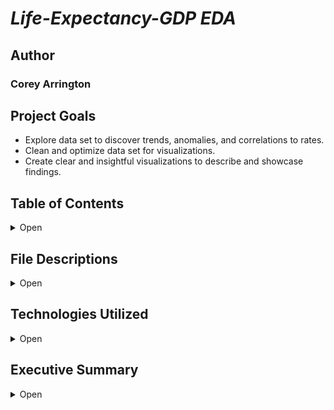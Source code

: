 

# *Life-Expectancy-GDP EDA*

## Author
### Corey Arrington

## Project Goals 

- Explore data set to discover trends, anomalies, and correlations to rates.
- Clean and optimize data set for visualizations.
- Create clear and insightful visualizations to describe and showcase findings.



## Table of Contents

<details>
    <summary>Open</summary>

        1. File Descriptions
        2. Technologies Used
        3. Executive Summary

</details>

## File Descriptions

<details>
    <summary>Open</summary>

- insurance.csv: data pre-clean
- Medical Insurance Project.ipynb: Jupyter Notebook on data analysis

</details>

## Technologies Utilized

<details>
    <summary>Open</summary>

        1. Python3
        2. Pandas
        3. Matplotlib
        4. Seaborn
        5. Numpy
</details>

 ## Executive Summary


<details>
    <summary>Open</summary>
    <h3>Data Cleaning</h3>
    <h4>Primary Goal</h4>
    <p>My goals in this project were to demonstate my ability to abilities as an analyst while exploring new methods and tools for data visualizations. I did this by identifying any trends or correlations, looking for anomalies, then finally optimizing the data for visualizations.    
  </p>
  

### Library Imports
<details>
    <summary>Part 1</summary>
    <h3>Importing required libraries and loading into dataframe</h3>
    <p>The required libraries included the utilization of primarily pandas, matplotlib, and seaborn.</p>

</details>

<details>
    <summary>Part 2</summary>
    <h3>Early EDA</h3>
    <p>This portion focused primarily on understanding the key statistics and evaluation of the dataframe. These findings were as follows:
    <h5>Max Values</h5>
<p>The max values show a high of 81 in Life expectancy at birth and 1.810000e+13 in GDP.</p>

<h5>Min Values</h5>
<p>The min values show a low of 44 in Life expectancy at birth and 4.415703e+09 in GDP.</p>

<h5>Average Values</h5>
<p>The average values show an average of 72.7 in Life expectancy at birth and 3.880499e+12 in GDP.</p>
</details>
<details>
    <summary>Part 3</summary>
    <h3>Data Visualizations</h3>
    <h5>Histogram: Life Expectancy at Birth </h5>
<img src="https://github.com/CoreyArr/Life-Expectancy-Gdp/blob/main/Images/LifeExpectancy_Hist.png?raw=true" alt="Histogram: Life Expectancy at Birth">
   ---
    <h5>Histogram: GDP</h5>
<img src="https://github.com/CoreyArr/Life-Expectancy-Gdp/blob/main/Images/GDP_Hist.png?raw=true" alt="Histogram: GDP">
    ---
    <h5>Heatmap: Correlation</h5>
<img src="https://github.com/CoreyArr/Life-Expectancy-Gdp/blob/main/Images/Heatmap.png?raw=true" alt="Heatmap: Correlation">
   ---
    <h5>Scatterplot: Averages</h5>
<img src="https://github.com/CoreyArr/Life-Expectancy-Gdp/blob/main/Images/ScatterAVG.png?raw=true" alt="Scatterplot: Averages">
    ---
    <h5>Line Chart: GDP</h5>
<img src="https://github.com/CoreyArr/Life-Expectancy-Gdp/blob/main/Images/GDP_Line.png?raw=true" alt="Line Chart: GDP">
</p>
    ---
    <h5>Line Chart: Life expectancy</h5>
<img src="https://github.com/CoreyArr/Life-Expectancy-Gdp/blob/main/Images/LifeExpectancy_Line.png?raw=true" alt="Line Chart: Life expectancy">
</p>
    ---
     <h5>Bar Plot: Life expectancy</h5>
<img src="https://github.com/CoreyArr/Life-Expectancy-Gdp/blob/main/Images/LifeExpecrancy_Bar.png?raw=true" alt="Bar Plot: Life expectancy">
</p>
    <h5>Bar Plot: GDP</h5>
<img src="https://github.com/CoreyArr/Life-Expectancy-Gdp/blob/main/Images/GDP_Bar.png?raw=true" alt="Bar Plot: GDP">
</p>
    ---
    <h5>Scatter Plot: Life expectancy vs GDP</h5>
<img src="https://github.com/CoreyArr/Life-Expectancy-Gdp/blob/main/Images/ScatterCombined.png?raw=true" alt="Scatter Plot: Life expectancy vs GDP">
</p>
    ---
    <h5>Scatter Plot: Life expectancy vs GDP</h5>
<img src="https://github.com/CoreyArr/Life-Expectancy-Gdp/blob/main/Images/Scatter_Seperated.png?raw=true" alt="Scatter Plot: Life expectancy vs GDP">
</p>
    ---
    
</details>

<details>
    <summary>Part 4</summary>
    <h3>Summarizing Findings</h3>
    <h4>Who pays more in medical insurance and why?</h4>
    <p>
        The data shows a strong correlation between life expectancy and GDP at 34%. The year also correlates to life expectancy, but that's to be expected since technology and medicaine improve over, thus increasing life expectancy. I find it interesting that the country with the lowest average GDP also shares the lowest average life expectancy while the country with the highest average GDP doesn't have the hightest average life expectancy.</p>
    <div>
    </div>
</details>
